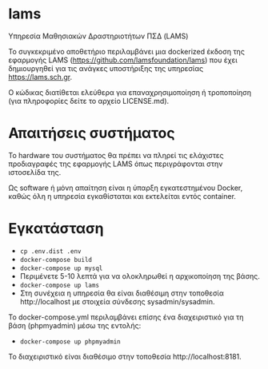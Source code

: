 # lams
Υπηρεσία Μαθησιακών Δραστηριοτήτων ΠΣΔ (LAMS)

Το συγκεκριμένο αποθετήριο περιλαμβάνει μια dockerized έκδοση της εφαρμογής LAMS (https://github.com/lamsfoundation/lams) που έχει δημιουργηθεί για τις ανάγκες υποστήριξης της υπηρεσίας https://lams.sch.gr.

Ο κώδικας διατίθεται ελεύθερα για επαναχρησιμοποίηση ή τροποποίηση (για πληροφορίες δείτε το αρχείο LICENSE.md).

# Απαιτήσεις συστήματος
Το hardware του συστήματος θα πρέπει να πληρεί τις ελάχιστες προδιαγραφές της εφαρμογής LAMS όπως περιγράφονται στην ιστοσελίδα της.

Ως software ή μόνη απαίτηση είναι η ύπαρξη εγκατεστημένου Docker, καθώς όλη η υπηρεσία εγκαθίσταται και εκτελείται εντός container.

# Εγκατάσταση
- `cp .env.dist .env`
- `docker-compose build`
- `docker-compose up mysql`
- Περιμένετε 5-10 λεπτά για να ολοκληρωθεί η αρχικοποίηση της βάσης.
- `docker-compose up lams`
- Στη συνέχεια η υπηρεσία θα είναι διαθέσιμη στην τοποθεσία http://localhost με στοιχεία σύνδεσης sysadmin/sysadmin.

Το docker-compose.yml περιλαμβάνει επίσης ένα διαχειριστικό για τη βάση (phpmyadmin) μέσω της εντολής:
- `docker-compose up phpmyadmin`

Το διαχειριστικό είναι διαθέσιμο στην τοποθεσία http://localhost:8181.
